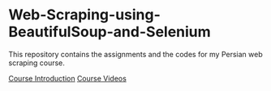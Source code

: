 # Web-Scraping-using-BeautifulSoup-and-Selenium

This repository contains the assignments and the codes for my Persian web scraping course.


[Course Introduction](https://data-hub.ir/product/web-scraping/)
[Course Videos](https://www.youtube.com/watch?v=6ZCNHoqbtzA&list=PLhXlv288E_AdwvJBAWxlkdupMn4EwN5QI)
